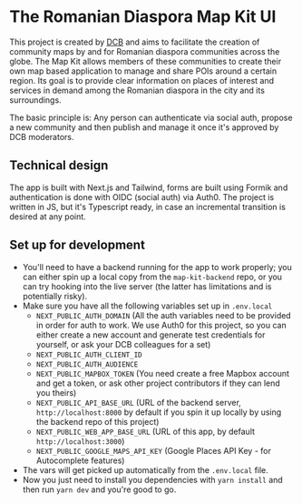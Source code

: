 # The Romanian Diaspora Map Kit UI

This project is created by [DCB](https://diasporacivica.berlin/) and aims to
facilitate the creation of community maps by and for Romanian diaspora
communities across the globe. The Map Kit allows members of these communities
to create their own map based application to manage and share POIs around a
certain region. Its goal is to provide clear information on places of interest
and services in demand among the Romanian diaspora in the city and its
surroundings.

The basic principle is: Any person can authenticate via social auth, propose a
new community and then publish and manage it once it's approved by DCB
moderators.

## Technical design

The app is built with Next.js and Tailwind, forms are built using Formik and
authentication is done with OIDC (social auth) via Auth0. The project is
written in JS, but it's Typescript ready, in case an incremental transition is
desired at any point.

## Set up for development

-   You'll need to have a backend running for the app to work properly; you can
    either spin up a local copy from the `map-kit-backend` repo, or you can try
    hooking into the live server (the latter has limitations and is potentially
    risky).
-   Make sure you have all the following variables set up in `.env.local`
    -   `NEXT_PUBLIC_AUTH_DOMAIN` (All the auth variables need to be provided in
        order for auth to work. We use Auth0 for this project, so you can either
        create a new account and generate test credentials for yourself, or ask
        your DCB colleagues for a set)
    -   `NEXT_PUBLIC_AUTH_CLIENT_ID`
    -   `NEXT_PUBLIC_AUTH_AUDIENCE`
    -   `NEXT_PUBLIC_MAPBOX_TOKEN` (You need create a free Mapbox account and get a
        token, or ask other project contributors if they can lend you theirs)
    -   `NEXT_PUBLIC_API_BASE_URL` (URL of the backend server,
        `http://localhost:8000` by default if you spin it up locally by using the
        backend repo of this project)
    -   `NEXT_PUBLIC_WEB_APP_BASE_URL` (URL of this app, by default
        `http://localhost:3000`)
    -   `NEXT_PUBLIC_GOOGLE_MAPS_API_KEY` (Google Places API Key - for Autocomplete features)
-   The vars will get picked up automatically from the `.env.local` file.
-   Now you just need to install you dependencies with `yarn install` and then
    run `yarn dev` and you're good to go.
